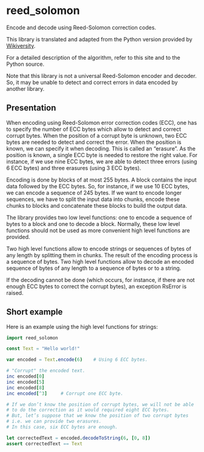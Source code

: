 # reed_solomon

Encode and decode using Reed-Solomon correction codes.

This library is translated and adapted from the Python version provided by [Wikiversity](https://en.wikiversity.org/wiki/Reed%E2%80%93Solomon_codes_for_coders).

For a detailed description of the algorithm, refer to this site and to the Python source.

Note that this library is not a universal Reed-Solomon encoder and decoder. So, it may be unable to detect and correct errors in data encoded by another library.

## Presentation

When encoding using Reed-Solomon error correction codes (ECC), one has to specify the number of ECC bytes which allow to detect and correct corrupt bytes.
When the position of a corrupt byte is unknown, two ECC bytes are needed to detect and correct the error.
When the position is known, we can specify it when decoding. This is called an “erasure”. As the position is known, a single ECC byte is needed to restore the right value.
For instance, if we use nine ECC bytes, we are able to detect three errors (using 6 ECC bytes) and three erasures (using 3 ECC bytes).

Encoding is done by blocks of at most 255 bytes. A block contains the input data followed by the ECC bytes. So, for instance, if we use 10 ECC bytes, we can encode
a sequence of 245 bytes. If we want to encode longer sequences, we have to split the input data into chunks, encode these chunks to blocks and concatenate these blocks to build the output data.

The library provides two low level functions: one to encode a sequence of bytes to a block and one to decode a block. Normally, these low level functions should not be used as more convenient high level functions are provided.

Two high level functions allow to encode strings or sequences of bytes of any length by splitting them in chunks. The result of the encoding process is a sequence of bytes.
Two high level functions allow to decode an encoded sequence of bytes of any length to a sequence of bytes or to a string.

If the decoding cannot be done (which occurs, for instance, if there are not enough ECC bytes to correct the corrupt bytes), an exception RsError is raised.

## Short example

Here is an example using the high level functions for strings:

```Nim
import reed_solomon

const Text = "Hello world!"

var encoded = Text.encode(6)    # Using 6 ECC bytes.

# "Corrupt" the encoded text.
inc encoded[0]
inc encoded[5]
inc encoded[8]
inc encoded[^3]     # Corrupt one ECC byte.

# If we don’t know the position of corrupt bytes, we will not be able
# to do the correction as it would required eight ECC bytes.
# But, let’s suppose that we know the position of two corrupt bytes
# i.e. we can provide two erasures.
# In this case, six ECC bytes are enough.

let correctedText = encoded.decodeToString(6, [0, 8])
assert correctedText == Text
```
